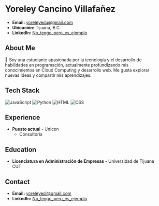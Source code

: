 # Yoreley Cancino Villafañez
- **Email:** yoreleyedu@gmail.com
- **Ubicación:** Tijuana, B.C.
- **LinkedIn:** [No_tengo_pero_es_ejemplo](https://linkedin.com)

## About Me
🌟 Soy una estudiante apasionada por la tecnología y el desarrollo de habilidades en programación, actualmente profundizando mis conocimientos en Cloud Computing y desarrollo web. Me gusta explorar nuevas ideas y compartir mis aprendizajes.

## Tech Stack
![JavaScript](https://img.shields.io/badge/-JavaScript-333333?style=flat&logo=javascript)
![Python](https://img.shields.io/badge/-Python-333333?style=flat&logo=python)
![HTML](https://img.shields.io/badge/-HTML-333333?style=flat&logo=html5)
![CSS](https://img.shields.io/badge/-CSS-333333?style=flat&logo=css3)

## Experience
- **Puesto actual** - Unicon
  - Consultoría

## Education
- **Licenciatura en Administración de Empresas** - Universidad de Tijuana CUT

## Contact
- **Email:** yoreleyedi@gmail.com
- **LinkedIn:** [No_tengo_pero_es_ejemplo](https://linkedin.com)
